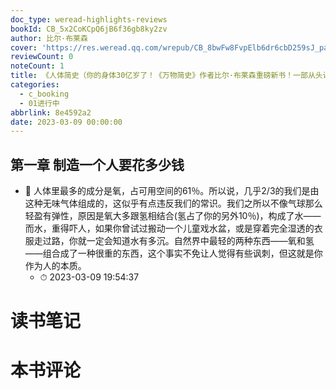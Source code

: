 ```yaml
---
doc_type: weread-highlights-reviews
bookId: CB_5x2CoKCpQ6jB6f36gb8ky2zv
author: 比尔·布莱森
cover: 'https://res.weread.qq.com/wrepub/CB_8bwFw8FvpElb6dr6cbD259sJ_parsecover'
reviewCount: 0
noteCount: 1
title: 《人体简史（你的身体30亿岁了！《万物简史》作者比尔·布莱森重磅新书！一部从头讲到脚、从里讲到外、从30亿年前讲到今天的人体百科全书！）》
categories:
  - c_booking
  - 01进行中
abbrlink: 8e4592a2
date: 2023-03-09 00:00:00
---
```



## 第一章 制造一个人要花多少钱


- 📌 人体里最多的成分是氧，占可用空间的61％。所以说，几乎2/3的我们是由这种无味气体组成的，这似乎有点违反我们的常识。我们之所以不像气球那么轻盈有弹性，原因是氧大多跟氢相结合(氢占了你的另外10％)，构成了水——而水，重得吓人，如果你曾试过搬动一个儿童戏水盆，或是穿着完全湿透的衣服走过路，你就一定会知道水有多沉。自然界中最轻的两种东西——氧和氢——组合成了一种很重的东西，这个事实不免让人觉得有些讽刺，但这就是你作为人的本质。 
    - ⏱ 2023-03-09 19:54:37 

# 读书笔记


# 本书评论
